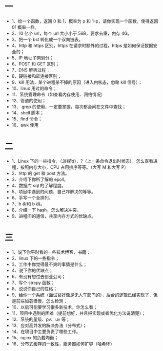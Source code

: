 # 一
* 1、给一个函数，返回 0 和 1，概率为 p 和 1-p，请你实现一个函数，使得返回 01 概率一样。
* 2、10 亿个 url，每个 url 大小小于 56B，要求去重，内存 4G。
* 3、把一个 bst 转化成一个双向链表。
* 4、http 和 https 区别，https 在请求时额外的过程，https 是如何保证数据安全的；
* 5、IP 地址子网划分；
* 6、POST 和 GET 区别；
* 7、DNS 解析过程；
* 8、硬链接和软连接区别；
* 9、kill 用法，某个进程杀不掉的原因（进入内核态，忽略 kill 信号）；
* 10、linux 用过的命令；
* 11、系统管理命令（如查看内存使用、网络情况）
* 12、管道的使用；
* 13、 grep 的使用，一定要掌握，每次都会问在文件中查找；
* 14、shell 脚本；
* 15、find 命令；
* 16、awk 使用

# 二
* 1、Linux 下的一些指令，$（进程 id），$?（上一条命令退出时状态），怎么查看进程，按照内存大小，CPU 占用排序等等。（大写 M 和大写 P）
* 2、http 的 get 和 post 方法。
* 3、介绍下你所了解的 epoll。
* 4、数据库 sql 的了解程度。
* 5、项目中遇到的问题，自己咋解决的等等。
* 6、手写一个全排列。
* 7、b 树和 b 树。
* 8、介绍一下 hash，怎么解决冲突。
* 9、进程间的通信，共享内存方式的优缺点。

# 三
* 1、说下你平时看的一些技术博客，书籍；
* 2、linux 下的一些指令；
* 3、工作中你觉得最不爽的事情是什么；
* 4、说下你的优缺点；
* 6、有没有想过去创业公司；
* 7、写个 strcpy 函数；
* 8、说说你自己的性格；
* 9、给你一个系统（面试官好像是无人车部门的），后台的逻辑已经实现了，但是前端加载很慢，怎么检测；
* 10、以后可能要学习很多新技术，你怎么看；
* 11、项目中遇到的困难（提前想好，并且把实现或者优化方法说清楚）；
* 12、系统的量级、pv、uv 等；
* 13、应对高并发的解决办法（分布式）；
* 14、在项目中主要负责了哪些工作。
* 15、nginx 的负载均衡；
* 16、分布式缓存的一致性，服务器如何扩容（哈希环）
